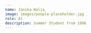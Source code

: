 ```yaml
---
name: Janika Walia
image: images/people-placeholder.jpg
role: Al
description: Summer Student from 1996
---
```

